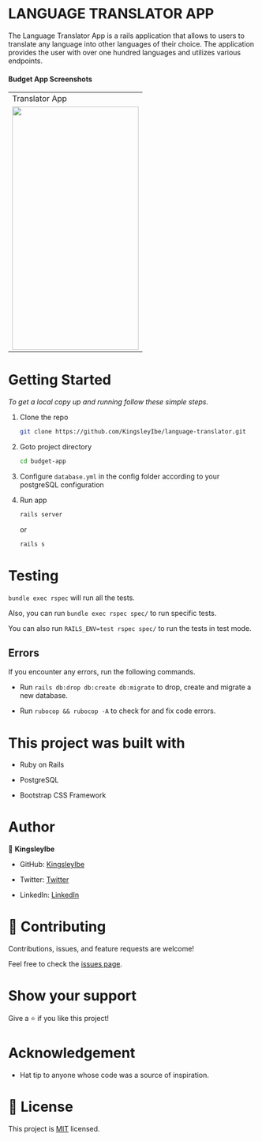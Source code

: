 # LANGUAGE TRANSLATOR APP

The Language Translator App is a rails application that allows to users to translate any language into other languages of their choice. The application provides the user with over one hundred languages and utilizes various endpoints.

#### Budget App Screenshots

<table>
  <tr>
    <td>Translator App</td>
  </tr>
  <tr>
    <td><img src="./app/assets/images/HomePage.jpeg" width=256 height=493></td>
  </tr>
 </table>

# Getting Started


_To get a local copy up and running follow these simple steps._

1. Clone the repo
   ```sh
   git clone https://github.com/KingsleyIbe/language-translator.git
   ```
2. Goto project directory
   ```sh
   cd budget-app
   ```

3. Configure `database.yml` in the config folder according to your postgreSQL configuration
4. Run app
   ```sh
   rails server
   ```
   or
   ```sh
   rails s
   ```


# Testing

`bundle exec rspec` will run all the tests.

Also, you can run `bundle exec rspec spec/` to run specific tests.

You can also run `RAILS_ENV=test rspec spec/` to run the tests in test mode.

## Errors

If you encounter any errors, run the following commands.

- Run `rails db:drop db:create db:migrate` to drop, create and migrate a new database.

- Run `rubocop && rubocop -A` to check for and fix code errors.

# This project was built with

- Ruby on Rails

- PostgreSQL

- Bootstrap CSS Framework

# Author

👤 **KingsleyIbe**

- GitHub: [KingsleyIbe](https://github.com/KingsleyIbe)

- Twitter: [Twitter](https://twitter.com/ibekingsley2)

- LinkedIn: [LinkedIn](https://www.linkedin.com/in/kingsley-ibe/)

# 🤝 Contributing

Contributions, issues, and feature requests are welcome!

Feel free to check the [issues page](https://github.com/KingsleyIbe/language-translator/issues).

# Show your support

Give a ⭐️ if you like this project!

# Acknowledgement

- Hat tip to anyone whose code was a source of inspiration.

# 📝 License

This project is [MIT](./MIT.md) licensed.